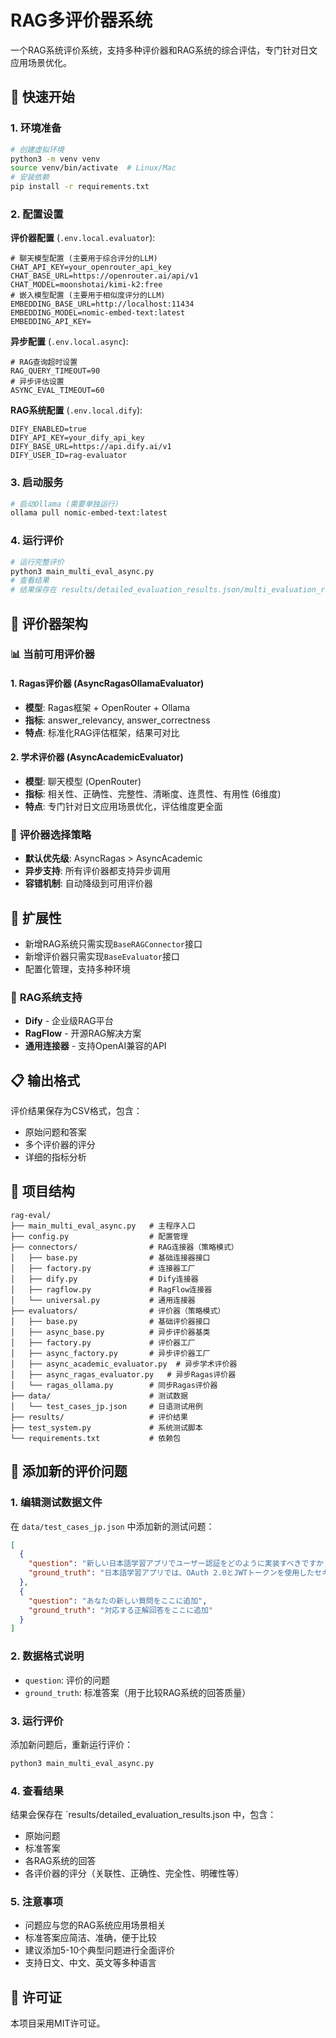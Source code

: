 # RAG多评价器系统
一个RAG系统评价系统，支持多种评价器和RAG系统的综合评估，专门针对日文应用场景优化。

## 🚀 **快速开始**
### 1. 环境准备
```bash
# 创建虚拟环境
python3 -m venv venv
source venv/bin/activate  # Linux/Mac
# 安装依赖
pip install -r requirements.txt
```
### 2. 配置设置
**评价器配置** (`.env.local.evaluator`):
```env
# 聊天模型配置 (主要用于综合评分的LLM)
CHAT_API_KEY=your_openrouter_api_key
CHAT_BASE_URL=https://openrouter.ai/api/v1
CHAT_MODEL=moonshotai/kimi-k2:free
# 嵌入模型配置 (主要用于相似度评分的LLM)
EMBEDDING_BASE_URL=http://localhost:11434
EMBEDDING_MODEL=nomic-embed-text:latest
EMBEDDING_API_KEY=
```
**异步配置** (`.env.local.async`):
```env
# RAG查询超时设置
RAG_QUERY_TIMEOUT=90
# 异步评估设置
ASYNC_EVAL_TIMEOUT=60
```
**RAG系统配置** (`.env.local.dify`):
```env
DIFY_ENABLED=true
DIFY_API_KEY=your_dify_api_key
DIFY_BASE_URL=https://api.dify.ai/v1
DIFY_USER_ID=rag-evaluator
```
### 3. 启动服务
```bash
# 启动Ollama (需要单独运行)
ollama pull nomic-embed-text:latest
```
### 4. 运行评价
```bash
# 运行完整评价
python3 main_multi_eval_async.py
# 查看结果
# 结果保存在 results/detailed_evaluation_results.json/multi_evaluation_results.csv
```

## 🧠 **评价器架构**
### 📊 **当前可用评价器**
#### 1. **Ragas评价器** (AsyncRagasOllamaEvaluator) 
- **模型**: Ragas框架 + OpenRouter + Ollama
- **指标**: answer_relevancy, answer_correctness
- **特点**: 标准化RAG评估框架，结果可对比
#### 2. **学术评价器** (AsyncAcademicEvaluator) 
- **模型**: 聊天模型 (OpenRouter)
- **指标**: 相关性、正确性、完整性、清晰度、连贯性、有用性 (6维度)
- **特点**: 专门针对日文应用场景优化，评估维度更全面
### 🔄 **评价器选择策略**
- **默认优先级**: AsyncRagas > AsyncAcademic
- **异步支持**: 所有评价器都支持异步调用
- **容错机制**: 自动降级到可用评价器

## 🔧 **扩展性**
- 新增RAG系统只需实现`BaseRAGConnector`接口
- 新增评价器只需实现`BaseEvaluator`接口
- 配置化管理，支持多种环境
### 🔌 **RAG系统支持**
- **Dify** - 企业级RAG平台
- **RagFlow** - 开源RAG解决方案
- **通用连接器** - 支持OpenAI兼容的API

## 📋 **输出格式**
评价结果保存为CSV格式，包含：
- 原始问题和答案
- 多个评价器的评分
- 详细的指标分析

## 📁 **项目结构**
```
rag-eval/
├── main_multi_eval_async.py   # 主程序入口
├── config.py                  # 配置管理
├── connectors/                # RAG连接器（策略模式）
│   ├── base.py                # 基础连接器接口
│   ├── factory.py             # 连接器工厂
│   ├── dify.py                # Dify连接器
│   ├── ragflow.py             # RagFlow连接器
│   └── universal.py           # 通用连接器
├── evaluators/                # 评价器（策略模式）
│   ├── base.py                # 基础评价器接口
│   ├── async_base.py          # 异步评价器基类
│   ├── factory.py             # 评价器工厂
│   ├── async_factory.py       # 异步评价器工厂
│   ├── async_academic_evaluator.py  # 异步学术评价器
│   ├── async_ragas_evaluator.py   # 异步Ragas评价器
│   └── ragas_ollama.py        # 同步Ragas评价器
├── data/                      # 测试数据
│   └── test_cases_jp.json     # 日语测试用例
├── results/                   # 评价结果
├── test_system.py             # 系统测试脚本
└── requirements.txt           # 依赖包
```

## 📝 **添加新的评价问题**
### **1. 编辑测试数据文件**
在 `data/test_cases_jp.json` 中添加新的测试问题：
```json
[
  {
    "question": "新しい日本語学習アプリでユーザー認証をどのように実装すべきですか？",
    "ground_truth": "日本語学習アプリでは、OAuth 2.0とJWTトークンを使用したセキュアな認証を実装し、bcryptでパスワードハッシュ化を行い、過去のプロジェクト経験に基づいて多要素認証を実装してセキュリティを強化することを推奨します。"
  },
  {
    "question": "あなたの新しい質問をここに追加",
    "ground_truth": "対応する正解回答をここに追加"
  }
]
```
### **2. 数据格式说明**
- `question`: 评价的问题
- `ground_truth`: 标准答案（用于比较RAG系统的回答质量）
### **3. 运行评价**
添加新问题后，重新运行评价：
```bash
python3 main_multi_eval_async.py
```
### **4. 查看结果**
结果会保存在 `results/detailed_evaluation_results.json 中，包含：
- 原始问题
- 标准答案  
- 各RAG系统的回答
- 各评价器的评分（关联性、正确性、完全性、明確性等）
### **5. 注意事项**
- 问题应与您的RAG系统应用场景相关
- 标准答案应简洁、准确，便于比较
- 建议添加5-10个典型问题进行全面评价
- 支持日文、中文、英文等多种语言

## 📄 **许可证**
本项目采用MIT许可证。


